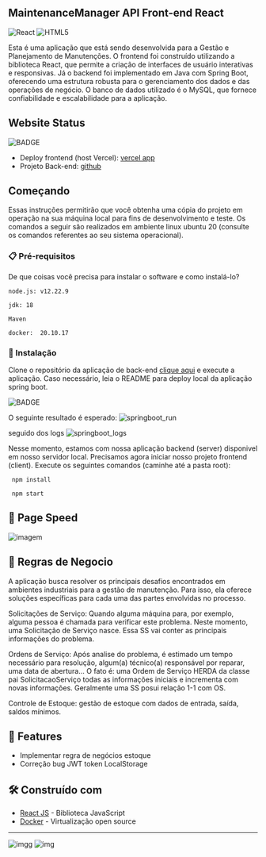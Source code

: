 ## MaintenanceManager API Front-end React
![React](https://img.shields.io/badge/react-%2320232a.svg?style=for-the-badge&logo=react&logoColor=%2361DAFB)
![HTML5](https://img.shields.io/badge/html5-%23E34F26.svg?style=for-the-badge&logo=html5&logoColor=white)

Esta é uma aplicação que está sendo desenvolvida para a Gestão e Planejamento de Manutenções. O frontend foi construído utilizando a biblioteca React, que permite a criação de interfaces de usuário interativas e responsivas. Já o backend foi implementado em Java com Spring Boot, oferecendo uma estrutura robusta para o gerenciamento dos dados e das operações de negócio. O banco de dados utilizado é o MySQL, que fornece confiabilidade e escalabilidade para a aplicação.

## Website Status
![BADGE](https://img.shields.io/website-up-down-green-red/http/monip.org.svg)

- Deploy frontend (host Vercel): [vercel app](https://maintenance-manager-api-frontend.vercel.app/)
- Projeto Back-end: [github](https://github.com/andre-bandeli/maintenance-manager-api-spring-boot)

## Começando

Essas instruções permitirão que você obtenha uma cópia do projeto em operação na sua máquina local para fins de desenvolvimento e teste.
Os comandos a seguir são realizados em ambiente linux ubuntu 20 (consulte os comandos referentes ao seu sistema operacional).

### 📋 Pré-requisitos

De que coisas você precisa para instalar o software e como instalá-lo?

```
node.js: v12.22.9
```
```
jdk: 18
```
```
Maven
```
```
docker:  20.10.17
```

### 🔧 Instalação

Clone o repositório da aplicação de back-end [clique aqui](https://maintenance-manager-api-frontend.vercel.app/) e execute a aplicação. Caso necessário, leia o README para deploy local da aplicação spring boot. 

![BADGE](https://img.shields.io/badge/Linux-FCC624?style=for-the-badge&logo=linux&logoColor=black)

O seguinte resultado é esperado:
![springboot_run](https://user-images.githubusercontent.com/87938869/212789128-3b8f4a5f-73d0-4257-b435-0743ec2b0a39.png)

seguido dos logs
![springboot_logs](https://user-images.githubusercontent.com/87938869/212789258-d7ac1cb6-3907-4583-857c-f48479c605ee.png)

Nesse momento, estamos com nossa aplicação backend (server) disponivel em nosso servidor local. Precisamos agora iniciar nosso projeto frontend (client). Execute os seguintes comandos (caminhe até a pasta root):

```
 npm install
```
```
 npm start
```



## 📛 Page Speed

![imagem](https://user-images.githubusercontent.com/87938869/226801482-67ca8c57-1fe1-4956-95bc-32f50ff7bbc5.png)

## :memo: Regras de Negocio

A aplicação busca resolver os principais desafios encontrados em ambientes industriais para a gestão de manutenção. Para isso, ela oferece soluções específicas para cada uma das partes envolvidas no processo. 

Solicitações de Serviço: Quando alguma máquina para, por exemplo, alguma pessoa é chamada para verificar este problema. Neste momento, uma Solicitação de Serviço nasce. 
Essa SS vai conter as principais informações do problema. 

Ordens de Serviço: Após analise do problema, é estimado um tempo necessário para resolução, algum(a) técnico(a) responsável por reparar, uma data de abertura... O fato é: uma Ordem de Serviço HERDA da classe pai SolicitacaoServiço todas as informações iniciais e incrementa com novas informações. Geralmente uma SS posui relação 1-1 com OS.

Controle de Estoque: gestão de estoque com dados de entrada, saída, saldos mínimos.


## :rocket: Features

- Implementar regra de negócios estoque
- Correção bug JWT token LocalStorage 



## 🛠️ Construído com

* [React JS](https://pt-br.reactjs.org/) - Biblioteca JavaScript
* [Docker](https://www.docker.com/) - Virtualização open source

---

![imgg](https://user-images.githubusercontent.com/87938869/226804472-233a4b8f-6ad2-4225-bba8-0218f7e995f5.jpg)
![img](https://user-images.githubusercontent.com/87938869/226804484-b367ce11-480d-466c-86bb-12df50e88c0f.jpg)
